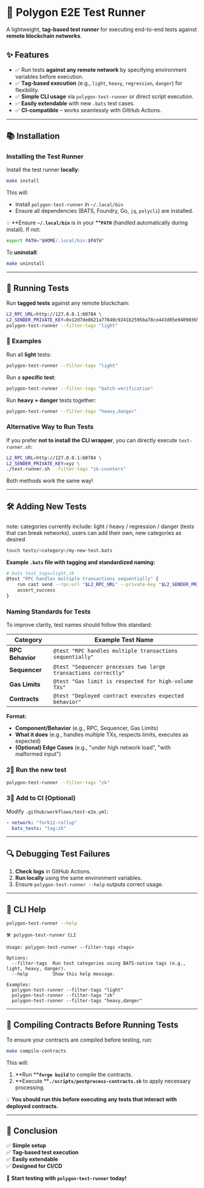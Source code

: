 # 🚀 Polygon E2E Test Runner

A lightweight, **tag-based test runner** for executing end-to-end tests against **remote blockchain networks**.

## ✨ Features

- ✅ Run tests **against any remote network** by specifying environment variables before execution.
- ✅ **Tag-based execution** (e.g., `light`, `heavy`, `regression`, `danger`) for flexibility.
- ✅ **Simple CLI usage** via `polygon-test-runner` or direct script execution.
- ✅ **Easily extendable** with new `.bats` test cases.
- ✅ **CI-compatible** – works seamlessly with GitHub Actions.

---

## 📚 Installation

### Installing the Test Runner

Install the test runner **locally**:

```sh
make install
```

This will:

- Install `polygon-test-runner` in `~/.local/bin`
- Ensure all dependencies (BATS, Foundry, Go, `jq`, `polycli`) are installed.

💡 \*\*Ensure ****`~/.local/bin`**** is in your \*\***`PATH`** (handled automatically during install). If not:

```sh
export PATH="$HOME/.local/bin:$PATH"
```

To **uninstall**:

```sh
make uninstall
```

---

## 🚀 Running Tests

Run **tagged tests** against any remote blockchain:

```sh
L2_RPC_URL=http://127.0.0.1:60784 \
L2_SENDER_PRIVATE_KEY=0x12d7de8621a77640c9241b2595ba78ce443d05e94090365ab3bb5e19df82c625 \
polygon-test-runner --filter-tags "light"
```

### 🔹 Examples

Run all **light** tests:

```sh
polygon-test-runner --filter-tags "light"
```

Run a **specific test**:

```sh
polygon-test-runner --filter-tags "batch-verification"
```

Run **heavy + danger** tests together:

```sh
polygon-test-runner --filter-tags "heavy,danger"
```

### Alternative Way to Run Tests

If you prefer **not to install the CLI wrapper**, you can directly execute `test-runner.sh`:

```sh
L2_RPC_URL=http://127.0.0.1:60784 \
L2_SENDER_PRIVATE_KEY=xyz \
./test-runner.sh --filter-tags "zk-counters"
```

Both methods work the same way!

---

## 🛠️ Adding New Tests

###

note: categories currently include: light / heavy / regression / danger (tests that can break networks). 
users can add their own, new categories as desired
```sh
touch tests/<category>/my-new-test.bats
```

**Example ********`.bats`******** file with tagging and standardized naming:**

```bash
# bats test_tags=light,zk
@test "RPC handles multiple transactions sequentially" {
    run cast send --rpc-url "$L2_RPC_URL" --private-key "$L2_SENDER_PRIVATE_KEY" --create 0x600160015B810190630000000456
    assert_success
}
```

### Naming Standards for Tests

To improve clarity, test names should follow this standard:

| **Category**     | **Example Test Name**                                          |
| ---------------- | -------------------------------------------------------------- |
| **RPC Behavior** | `@test "RPC handles multiple transactions sequentially"`       |
| **Sequencer**    | `@test "Sequencer processes two large transactions correctly"` |
| **Gas Limits**   | `@test "Gas limit is respected for high-volume TXs"`           |
| **Contracts**    | `@test "Deployed contract executes expected behavior"`         |

**Format:**

- **Component/Behavior** (e.g., RPC, Sequencer, Gas Limits)
- **What it does** (e.g., handles multiple TXs, respects limits, executes as expected)
- **(Optional) Edge Cases** (e.g., "under high network load", "with malformed input")

### 2⃣ Run the new test

```sh
polygon-test-runner --filter-tags "zk"
```

### 3⃣ Add to CI (Optional)

Modify `.github/workflows/test-e2e.yml`:

```yaml
- network: "fork12-rollup"
  bats_tests: "tag:zk"
```

---

## 🔍 Debugging Test Failures

1. **Check logs** in GitHub Actions.
2. **Run locally** using the same environment variables.
3. Ensure `polygon-test-runner --help` outputs correct usage.

---

## 📝 CLI Help

```sh
polygon-test-runner --help
```

```
🛠️ polygon-test-runner CLI

Usage: polygon-test-runner --filter-tags <tags>

Options:
  --filter-tags  Run test categories using BATS-native tags (e.g., light, heavy, danger).
  --help         Show this help message.

Examples:
  polygon-test-runner --filter-tags "light"
  polygon-test-runner --filter-tags "zk"
  polygon-test-runner --filter-tags "heavy,danger"
```

---

## 💪 Compiling Contracts Before Running Tests

To ensure your contracts are compiled before testing, run:

```sh
make compile-contracts
```

This will:

1. \*\*Run \*\***`forge build`** to compile the contracts.
2. \*\*Execute \*\***`./scripts/postprocess-contracts.sh`** to apply necessary processing.

💡 **You should run this before executing any tests that interact with deployed contracts.**

---

## 🎯 Conclusion

✅ **Simple setup**\
✅ **Tag-based test execution**\
✅ **Easily extendable**\
✅ **Designed for CI/CD**

🚀 **Start testing with ********`polygon-test-runner`******** today!**

